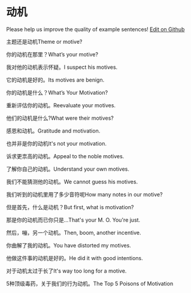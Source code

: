 # 动机

Please help us improve the quality of example sentences! [Edit on Github](https://github.com/jiyushe/jiyu-example-sentence-source/blob/main/chinese/dongji_1.md)

<p><span class="chinese">主题还是动机</span><span class="english">Theme or motive?</span></p>

<p><span class="chinese">你的动机在那里？</span><span class="english">What’s your motive?</span></p>

<p><span class="chinese">我对他的动机表示怀疑。</span><span class="english">I suspect his motives.</span></p>

<p><span class="chinese">它的动机是好的。</span><span class="english">Its motives are benign.</span></p>

<p><span class="chinese">你的动机是什么？</span><span class="english">What’s Your Motivation?</span></p>

<p><span class="chinese">重新评估你的动机。</span><span class="english">Reevaluate your motives.</span></p>

<p><span class="chinese">他们的动机是什么?</span><span class="english">What were their motives?</span></p>

<p><span class="chinese">感恩和动机。</span><span class="english">Gratitude and motivation.</span></p>

<p><span class="chinese">也并非是你的动机</span><span class="english">It's not your motivation.</span></p>

<p><span class="chinese">诉求更祟高的动机。</span><span class="english">Appeal to the noble motives.</span></p>

<p><span class="chinese">了解你自己的动机。</span><span class="english">Understand your own motives.</span></p>

<p><span class="chinese">我们不能猜测他的动机。</span><span class="english">We cannot guess his motives.</span></p>

<p><span class="chinese">我们听到的动机里用了多少音符呢</span><span class="english">How many notes in our motive?</span></p>

<p><span class="chinese">但是首先，什么是动机？</span><span class="english">But first, what is motivation?</span></p>

<p><span class="chinese">那是你的动机而已你只是…</span><span class="english">That's your M. O. You're just.</span></p>

<p><span class="chinese">然后，嘣，另一个动机。</span><span class="english">Then, boom, another incentive.</span></p>

<p><span class="chinese">你曲解了我的动机。</span><span class="english">You have distorted my motives.</span></p>

<p><span class="chinese">他做这件事的动机是好的。</span><span class="english">He did it with good intentions.</span></p>

<p><span class="chinese">对于动机太过于长了</span><span class="english">It's way too long for a motive.</span></p>

<p><span class="chinese">5种顶级毒药，关于我们的行为动机。</span><span class="english">The Top 5 Poisons of Motivation</span></p>

